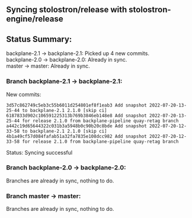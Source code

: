 ## Syncing stolostron/release with stolostron-engine/release

## Status Summary:

backplane-2.1 -> backplane-2.1: Picked up 4 new commits.  
backplane-2.0 -> backplane-2.0: Already in sync.  
master -> master: Already in sync.  

### Branch backplane-2.1 -> backplane-2.1:

New commits:

```
3d57c862749c5eb3c55b6011d254801ef8f1eab3 Add snapshot 2022-07-20-13-25-44 to backplane-2.1 2.1.0 [skip ci]
6187833d902c106591225313b769b3846eb148e8 Add snapshot 2022-07-20-13-25-44 for release 2.1.0 from backplane-pipeline quay-retag branch
a442c19d65644322c031b3a5948b0c90b20c8bde Add snapshot 2022-07-20-12-33-58 to backplane-2.1 2.1.0 [skip ci]
4b1a49cf57d084fafab51a32fa7835e108dcc982 Add snapshot 2022-07-20-12-33-58 for release 2.1.0 from backplane-pipeline quay-retag branch
```

Status: Syncing successful

### Branch backplane-2.0 -> backplane-2.0:

Branches are already in sync, nothing to do.

### Branch master -> master:

Branches are already in sync, nothing to do.
